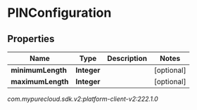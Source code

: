 # PINConfiguration


## Properties

| Name | Type | Description | Notes |
| ------------ | ------------- | ------------- | ------------- |
| **minimumLength** | **Integer** |  |  [optional] |
| **maximumLength** | **Integer** |  |  [optional] |




_com.mypurecloud.sdk.v2:platform-client-v2:222.1.0_
